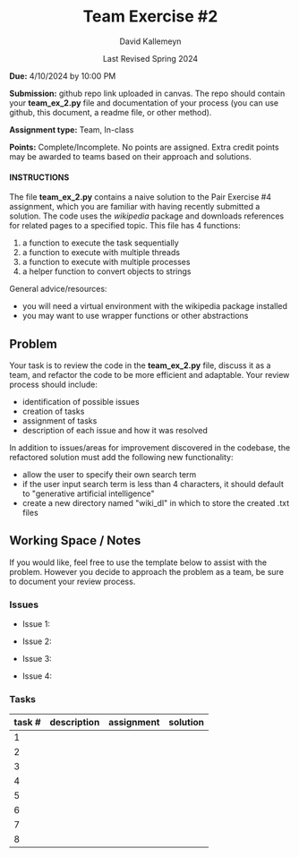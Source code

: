 <h1 style="text-align: center;">Team Exercise #2</h1>

<p style="text-align: center;">David Kallemeyn</p>
<p style="text-align: center;">Last Revised Spring 2024</p>

**Due:** 4/10/2024 by 10:00 PM 

**Submission:** github repo link uploaded in canvas. The repo should contain your **team_ex_2.py** file and documentation of your process (you can use github, this document, a readme file, or other method).

**Assignment type:** Team, In-class 

**Points:** Complete/Incomplete. No points are assigned. Extra credit points may be awarded to teams based on their approach and solutions. 

#### INSTRUCTIONS
The file **team_ex_2.py** contains a naive solution to the Pair Exercise #4 assignment, which you are familiar with having recently submitted a solution. The code uses the _wikipedia_ package and downloads references for related pages to a specified topic. This file has 4 functions: 
1. a function to execute the task sequentially 
2. a function to execute with multiple threads
3. a function to execute with multiple processes
4. a helper function to convert objects to strings

General advice/resources:
- you will need a virtual environment with the wikipedia package installed
- you may want to use wrapper functions or other abstractions

## Problem
Your task is to review the code in the **team_ex_2.py** file, discuss it as a team, and refactor the code to be more efficient and adaptable. Your review process should include:
- identification of possible issues
- creation of tasks
- assignment of tasks
- description of each issue and how it was resolved 

In addition to issues/areas for improvement discovered in the codebase, the refactored solution must add the following new functionality:
- allow the user to specify their own search term
- if the user input search term is less than 4 characters, it should default to "generative artificial intelligence"
- create a new directory named "wiki_dl" in which to store the created .txt files


## Working Space / Notes
If you would like, feel free to use the template below to assist with the problem.  However you decide to approach the problem as a team, be sure to document your review process.

### Issues
- Issue 1:

- Issue 2: 

- Issue 3: 

- Issue 4:

### Tasks
|task #| description| assignment | solution|
|-|---|---|---|
|1|   |   |   |
|2|   |   |   |
|3|   |   |   |
|4|   |   |   |
|5|   |   |   |
|6|   |   |   |
|7|   |   |   |
|8|   |   |   |


